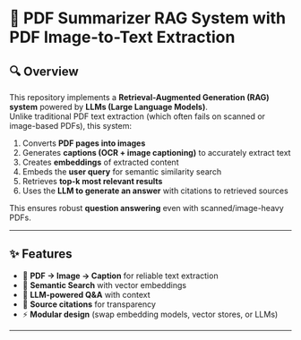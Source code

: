 # 📄 PDF Summarizer RAG System with PDF Image-to-Text Extraction

## 🔍 Overview
This repository implements a **Retrieval-Augmented Generation (RAG) system** powered by **LLMs (Large Language Models)**.  
Unlike traditional PDF text extraction (which often fails on scanned or image-based PDFs), this system:

1. Converts **PDF pages into images**  
2. Generates **captions (OCR + image captioning)** to accurately extract text  
3. Creates **embeddings** of extracted content  
4. Embeds the **user query** for semantic similarity search  
5. Retrieves **top-k most relevant results**  
6. Uses the **LLM to generate an answer** with citations to retrieved sources  

This ensures robust **question answering** even with scanned/image-heavy PDFs.

---

## ✨ Features
- 📑 **PDF → Image → Caption** for reliable text extraction  
- 🧠 **Semantic Search** with vector embeddings  
- 💬 **LLM-powered Q&A** with context  
- 🔗 **Source citations** for transparency  
- ⚡ **Modular design** (swap embedding models, vector stores, or LLMs)

---

